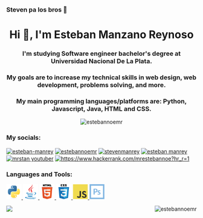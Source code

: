 ### Steven pa los bros 👋

<!--
**estebannoemr/estebannoemr** is a ✨ _special_ ✨ repository because its `README.md` (this file) appears on your GitHub profile.
-->
<!--
Sobre mi:

- 🔭 I’m currently working on ...
- 🌱 I’m currently learning ...
- 👯 I’m looking to collaborate on ...
- 🤔 I’m looking for help with ...
- 💬 Ask me about ...
- 📫 How to reach me: ...
- 😄 Pronouns: ...
- ⚡ Fun fact: ...
-->

<!--

# console.log ('Esteban Manzano Reynoso ;)')
Software engineer studying bachelor's degree at Universidad Nacional De La Plata.
My goals are to increase my technical skills in web design, web development, problems solving, and more.
My main programming languages/platforms are: Python, Javascript, Java, HTML and CSS.

You can follow me in the next sites/platforms where I constantly publish new content 😊

📺 [Esteban MR Youtube channel](https://www.youtube.com/channel/UCHsGMG_bLjd_yrbieqt8P2w)

📲 [Telegram](https://t.me/EstebanMR), 📷 [Instagram](https://www.instagram.com/estebannoemr/), 🐦[Twitter](https://twitter.com/StevenManRey), 👍 [Facebook](https://www.facebook.com/profile.php?id=100004204304436), and 🎵[Tiktok](https://www.tiktok.com/@stevenmanrey)



💼 [My personal Linkedin](https://www.linkedin.com/in/esteban-manrey/)

📝 [All my links attached here](https://linktr.ee/estebanmr)

-->

<!--
<h1 align="center">Esteban Manzano Reynoso
<div align="center">

<a href="https://github.com/estebannoemr/awesome-github-profile-readme/stargazers"><img src="https://img.shields.io/github/stars/estebannoemr/awesome-github-profile-readme" alt="Stars Badge"/></a>
-->


<h1 align="center">Hi 👋, I'm Esteban Manzano Reynoso</h1>
<h3 align="center">I'm <b>studying</b> Software engineer bachelor's degree at Universidad Nacional De La Plata.</h3>
<h3 align="center">My goals are to increase my technical skills in web design, web development, problems solving, and more.</h3>
<h3 align="center">My main programming languages/platforms are: Python, Javascript, Java, HTML and CSS.</h3>

<p align="center"> <img src="https://komarev.com/ghpvc/?username=estebannoemr&label=Profile%20views&color=0e75b6&style=flat" alt="estebannoemr" /> </p>

<h3 align="left">My socials:</h3>
<p align="left">
<a href="https://linkedin.com/in/esteban-manrey" target="blank"><img align="center" src="https://raw.githubusercontent.com/rahuldkjain/github-profile-readme-generator/master/src/images/icons/Social/linked-in-alt.svg" alt="esteban-manrey" height="30" width="40" /></a>
<a href="https://instagram.com/estebannoemr" target="blank"><img align="center" src="https://raw.githubusercontent.com/rahuldkjain/github-profile-readme-generator/master/src/images/icons/Social/instagram.svg" alt="estebannoemr" height="30" width="40" /></a>
<a href="https://twitter.com/stevenmanrey" target="blank"><img align="center" src="https://raw.githubusercontent.com/rahuldkjain/github-profile-readme-generator/master/src/images/icons/Social/twitter.svg" alt="stevenmanrey" height="30" width="40" /></a>
<a href="[https://fb.com/esteban manrey](https://www.facebook.com/profile.php?id=100004204304436)" target="blank"><img align="center" src="https://raw.githubusercontent.com/rahuldkjain/github-profile-readme-generator/master/src/images/icons/Social/facebook.svg" alt="esteban manrey" height="30" width="40" /></a>
<a href="[https://www.youtube.com/c/mrstan youtuber](https://www.youtube.com/channel/UCHsGMG_bLjd_yrbieqt8P2w)" target="blank"><img align="center" src="https://raw.githubusercontent.com/rahuldkjain/github-profile-readme-generator/master/src/images/icons/Social/youtube.svg" alt="mrstan youtuber" height="30" width="40" /></a>
<a href="https://www.hackerrank.com/https://www.hackerrank.com/mrestebannoe?hr_r=1" target="blank"><img align="center" src="https://raw.githubusercontent.com/rahuldkjain/github-profile-readme-generator/master/src/images/icons/Social/hackerrank.svg" alt="https://www.hackerrank.com/mrestebannoe?hr_r=1" height="30" width="40" /></a>
</p>

<h3 align="left">Languages and Tools:</h3>
<p align="left"> <a href="https://www.python.org" target="_blank" rel="noreferrer"> <img src="https://raw.githubusercontent.com/devicons/devicon/master/icons/python/python-original.svg" alt="python" width="40" height="40"/> </a> <a href="https://www.java.com" target="_blank" rel="noreferrer"> <img src="https://raw.githubusercontent.com/devicons/devicon/master/icons/java/java-original.svg" alt="java" width="40" height="40"/> </a> <a href="https://www.w3.org/html/" target="_blank" rel="noreferrer"> <img src="https://raw.githubusercontent.com/devicons/devicon/master/icons/html5/html5-original-wordmark.svg" alt="html5" width="40" height="40"/> </a> <a href="https://www.w3schools.com/css/" target="_blank" rel="noreferrer"> <img src="https://raw.githubusercontent.com/devicons/devicon/master/icons/css3/css3-original-wordmark.svg" alt="css3" width="40" height="40"/> </a> <a href="https://developer.mozilla.org/en-US/docs/Web/JavaScript" target="_blank" rel="noreferrer"> <img src="https://raw.githubusercontent.com/devicons/devicon/master/icons/javascript/javascript-original.svg" alt="javascript" width="40" height="40"/> </a> <a href="https://www.photoshop.com/en" target="_blank" rel="noreferrer"> <img src="https://raw.githubusercontent.com/devicons/devicon/master/icons/photoshop/photoshop-line.svg" alt="photoshop" width="40" height="40"/> </a> </p>


<!--
<p><img align="center" src="https://github-readme-stats.vercel.app/api/top-langs?username=estebannoemr&amp;langs_count=8&amp;layout=compact&amp;theme=react&amp;hide_border=true&amp;bg_color=1F222E&amp;title_color=0176FF&amp;icon_color=F8D866&amp;hide=Jupyter%20Notebook" style="max-width: 100%;" alt="estebannoemr"/></p>

<p><img align="center" src="https://denvercoder1-github-readme-stats.vercel.app/api/?username=estebannoemr&amp;show_icons=true&amp;count_private=true&amp;theme=react&amp;hide_border=true&amp;bg_color=1F222E&amp;title_color=0176FF&amp;icon_color=F8D866" style="max-width: 100%;"/></p>
-->


<p dir="auto"> <a><img align="right" src="https://github-readme-stats.vercel.app/api/top-langs?username=estebannoemr&amp;langs_count=8&amp;layout=compact&amp;theme=react&amp;hide_border=true&amp;bg_color=1F222E&amp;title_color=0176FF&amp;icon_color=F8D866&amp;hide=Jupyter%20Notebook" style="max-width: 100%" alt="estebannoemr"; height="140px"/></a> <a><img align="left" src="https://denvercoder1-github-readme-stats.vercel.app/api/?username=estebannoemr&amp;show_icons=true&amp;count_private=true&amp;theme=react&amp;hide_border=true&amp;bg_color=1F222E&amp;title_color=0176FF&amp;icon_color=F8D866" style="max-width: 100%;"; height="180px"/></a> </p>



<!--
<p><img align="center" src="https://github-readme-stats.vercel.app/api/top-langs?username=estebannoemr&show_icons=true&locale=en&layout=compact&theme=react;title_color=0176FF&amp;" alt="estebannoemr"/></p>

![EstebanMR's GitHub stats](https://github-readme-stats.vercel.app/api?username=estebannoemr&show_icons=true&theme=radical)


[![Top Langs](https://github-readme-stats.vercel.app/api/top-langs/?username=estebannoemr)](https://github.com/estebannoemr/github-readme-stats)

[![Top Langs](https://github-readme-stats.vercel.app/api/top-langs/?username=estebannoemr&exclude_repo=github-readme-stats,estebannoemr.github.io)](https://github.com/estebannoemr/github-readme-stats)

[![Top Langs](https://github-readme-stats.vercel.app/api/top-langs/?username=estebannoemr&langs_count=8)](https://github.com/estebannoemr/github-readme-stats)

[![Top Langs](https://github-readme-stats.vercel.app/api/top-langs/?username=estebannoemr&layout=compact)](https://github.com/estebannoemr/github-readme-stats)

[![GitHub Streak](https://streak-stats.demolab.com?user=estebannoemr&theme=dark&date_format=M%20j%5B%2C%20Y%5D)](https://git.io/streak-stats)
-->
